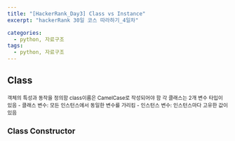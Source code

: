 ```yaml
---
title: "[HackerRank_Day3] Class vs Instance"
excerpt: "hackerRank 30일 코스 따라하기_4일차"

categories:
  - python, 자료구조
tags:
  - python, 자료구조
---
```


## Class
<small>
객체의 특성과 동작을 정의함   
class이름은 CamelCase로 작성되어야 함   
각 클래스는 2개 변수 타입이 있음  
- 클래스 변수: 모든 인스턴스에서 동일한 변수를 가리킴    
- 인스턴스 변수: 인스턴스마다 고유한 값이 있음    

## Class Constructor
